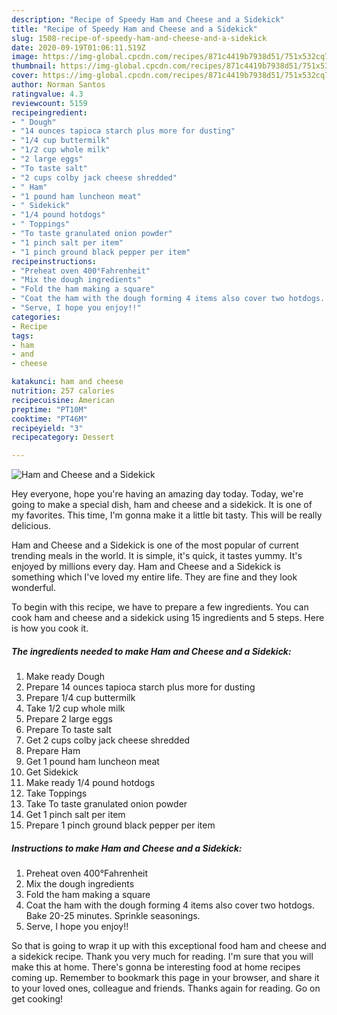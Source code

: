 ```yaml
---
description: "Recipe of Speedy Ham and Cheese and a Sidekick"
title: "Recipe of Speedy Ham and Cheese and a Sidekick"
slug: 1508-recipe-of-speedy-ham-and-cheese-and-a-sidekick
date: 2020-09-19T01:06:11.519Z
image: https://img-global.cpcdn.com/recipes/871c4419b7938d51/751x532cq70/ham-and-cheese-and-a-sidekick-recipe-main-photo.jpg
thumbnail: https://img-global.cpcdn.com/recipes/871c4419b7938d51/751x532cq70/ham-and-cheese-and-a-sidekick-recipe-main-photo.jpg
cover: https://img-global.cpcdn.com/recipes/871c4419b7938d51/751x532cq70/ham-and-cheese-and-a-sidekick-recipe-main-photo.jpg
author: Norman Santos
ratingvalue: 4.3
reviewcount: 5159
recipeingredient:
- " Dough"
- "14 ounces tapioca starch plus more for dusting"
- "1/4 cup buttermilk"
- "1/2 cup whole milk"
- "2 large eggs"
- "To taste salt"
- "2 cups colby jack cheese shredded"
- " Ham"
- "1 pound ham luncheon meat"
- " Sidekick"
- "1/4 pound hotdogs"
- " Toppings"
- "To taste granulated onion powder"
- "1 pinch salt per item"
- "1 pinch ground black pepper per item"
recipeinstructions:
- "Preheat oven 400°Fahrenheit"
- "Mix the dough ingredients"
- "Fold the ham making a square"
- "Coat the ham with the dough forming 4 items also cover two hotdogs. Bake 20-25 minutes. Sprinkle seasonings."
- "Serve, I hope you enjoy!!"
categories:
- Recipe
tags:
- ham
- and
- cheese

katakunci: ham and cheese 
nutrition: 257 calories
recipecuisine: American
preptime: "PT10M"
cooktime: "PT46M"
recipeyield: "3"
recipecategory: Dessert

---
```



![Ham and Cheese and a Sidekick](https://img-global.cpcdn.com/recipes/871c4419b7938d51/751x532cq70/ham-and-cheese-and-a-sidekick-recipe-main-photo.jpg)

Hey everyone, hope you're having an amazing day today. Today, we're going to make a special dish, ham and cheese and a sidekick. It is one of my favorites. This time, I'm gonna make it a little bit tasty. This will be really delicious.



Ham and Cheese and a Sidekick is one of the most popular of current trending meals in the world. It is simple, it's quick, it tastes yummy. It's enjoyed by millions every day. Ham and Cheese and a Sidekick is something which I've loved my entire life. They are fine and they look wonderful.


To begin with this recipe, we have to prepare a few ingredients. You can cook ham and cheese and a sidekick using 15 ingredients and 5 steps. Here is how you cook it.

<!--inarticleads1-->

##### The ingredients needed to make Ham and Cheese and a Sidekick:

1. Make ready  Dough
1. Prepare 14 ounces tapioca starch plus more for dusting
1. Prepare 1/4 cup buttermilk
1. Take 1/2 cup whole milk
1. Prepare 2 large eggs
1. Prepare To taste salt
1. Get 2 cups colby jack cheese shredded
1. Prepare  Ham
1. Get 1 pound ham luncheon meat
1. Get  Sidekick
1. Make ready 1/4 pound hotdogs
1. Take  Toppings
1. Take To taste granulated onion powder
1. Get 1 pinch salt per item
1. Prepare 1 pinch ground black pepper per item




<!--inarticleads2-->

##### Instructions to make Ham and Cheese and a Sidekick:

1. Preheat oven 400°Fahrenheit
1. Mix the dough ingredients
1. Fold the ham making a square
1. Coat the ham with the dough forming 4 items also cover two hotdogs. Bake 20-25 minutes. Sprinkle seasonings.
1. Serve, I hope you enjoy!!




So that is going to wrap it up with this exceptional food ham and cheese and a sidekick recipe. Thank you very much for reading. I'm sure that you will make this at home. There's gonna be interesting food at home recipes coming up. Remember to bookmark this page in your browser, and share it to your loved ones, colleague and friends. Thanks again for reading. Go on get cooking!
